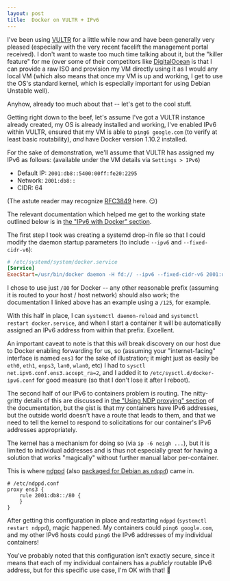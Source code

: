 ```yaml
---
layout: post
title:  Docker on VULTR + IPv6
---
```


I've been using [VULTR](https://www.vultr.com) for a little while now and have been generally very pleased (especially with the very recent facelift the management portal received).  I don't want to waste too much time talking about it, but the "killer feature" for me (over some of their competitors like [DigitalOcean](https://www.digitalocean.com) is that I can provide a raw ISO and provision my VM directly using it as I would any local VM (which also means that once my VM is up and working, I get to use the OS's standard kernel, which is especially important for using Debian Unstable well).

Anyhow, already too much about that -- let's get to the cool stuff.

Getting right down to the beef, let's assume I've got a VULTR instance already created, my OS is already installed and working, I've enabled IPv6 within VULTR, ensured that my VM is able to `ping6 google.com` (to verify at least basic routability), _and_ have Docker version 1.10.2 installed.

For the sake of demonstration, we'll assume that VULTR has assigned my IPv6 as follows: (available under the VM details via `Settings > IPv6`)

- Default IP: `2001:db8::5400:00ff:fe20:2295`
- Network: `2001:db8::`
- CIDR: 64

(The astute reader may recognize [RFC3849](https://tools.ietf.org/html/rfc3849) here. 😏)

The relevant documentation which helped me get to the working state outlined below is in [the "IPv6 with Docker" section](https://docs.docker.com/engine/userguide/networking/default_network/ipv6/).

The first step I took was creating a systemd drop-in file so that I could modify the daemon startup parameters (to include `--ipv6` and `--fixed-cidr-v6`):

```ini
# /etc/systemd/system/docker.service
[Service]
ExecStart=/usr/bin/docker daemon -H fd:// --ipv6 --fixed-cidr-v6 2001:db8::/80
```

I chose to use just `/80` for Docker -- any other reasonable prefix (assuming it is routed to your host / host network) should also work; the documentation I linked above has an example using a `/125`, for example.

With this half in place, I can `systemctl daemon-reload` and `systemctl restart docker.service`, and when I start a container it will be automatically assigned an IPv6 address from within that prefix.  Excellent.

An important caveat to note is that this _will_ break discovery on our host due to Docker enabling forwarding for us, so (assuming your "internet-facing" interface is named `ens3` for the sake of illustration; it might just as easily be `eth0`, `eth1`, `enps3`, `lan0`, `wlan0`, etc) I had to `sysctl net.ipv6.conf.ens3.accept_ra=2`, and I added it to `/etc/sysctl.d/docker-ipv6.conf` for good measure (so that I don't lose it after I reboot).

The second half of our IPv6 to containers problem is routing.  The nitty-gritty details of this are discussed in [the "Using NDP proxying" section](https://docs.docker.com/engine/userguide/networking/default_network/ipv6/#using-ndp-proxying) of the documentation, but the gist is that my containers have IPv6 addresses, but the outside world doesn't have a route that leads to them, and that we need to tell the kernel to respond to solicitations for our container's IPv6 addresses appropriately.

The kernel has a mechanism for doing so (via `ip -6 neigh ...`), but it is limited to individual addresses and is thus not especially great for having a solution that works "magically" without further manual labor per-container.

This is where [ndppd](https://github.com/DanielAdolfsson/ndppd) (also [packaged for Debian as `ndppd`](https://packages.debian.org/sid/ndppd)) came in.

```nginx
# /etc/ndppd.conf
proxy ens3 {
	rule 2001:db8::/80 {
	}
}
```

After getting this configuration in place and restarting `ndppd` (`systemctl restart ndppd`), magic happened.  My containers could `ping6 google.com`, and my other IPv6 hosts could `ping6` the IPv6 addresses of my individual containers!

You've probably noted that this configuration isn't exactly secure, since it means that each of my individual containers has a _publicly_ routable IPv6 address, but for this specific use case, I'm OK with that! 🍦
